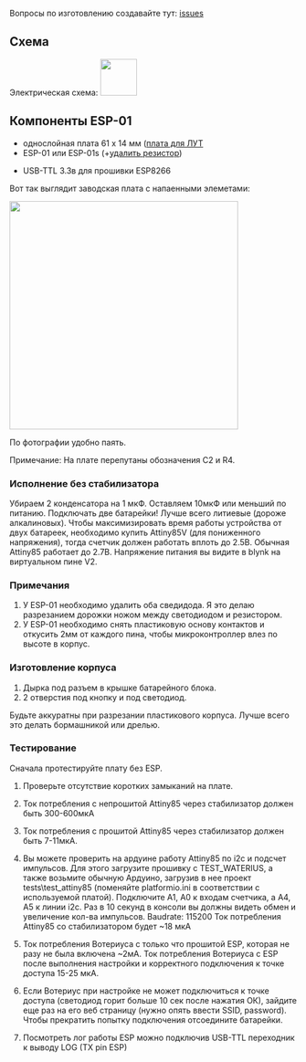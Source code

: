 
Вопросы по изготовлению создавайте тут: [issues](https://github.com/dontsovcmc/waterius/issues)

## Схема

Электрическая схема: 
<img src="https://github.com/dontsovcmc/waterius/blob/master/Board/scheme.png" data-canonical-src="https://github.com/dontsovcmc/waterius/blob/master/Board/scheme.png" width="64"/> 

## Компоненты ESP-01
* однослойная плата 61 х  14 мм ([плата для ЛУТ](https://github.com/dontsovcmc/ImpCounter/raw/master/Board/waterius-homemade-board.png)
* ESP-01 или ESP-01s (+[удалить резистор](https://esp8266.ru/forum/threads/esp-01s-vysokoe-potreblenie-vo-sne-200ua.3591/))
+ USB-TTL 3.3в для прошивки ESP8266

Вот так выглядит заводская плата с напаенными элеметами:

<img src="https://github.com/dontsovcmc/waterius/raw/master/Board/waterius-factory-board.jpg" data-canonical-src="https://github.com/dontsovcmc/waterius/raw/master/Board/waterius-factory-board.jpg" width="400"/>

По фотографии удобно паять.

Примечание: На плате перепутаны обозначения C2 и R4.

### Исполнение без стабилизатора

Убираем 2 конденсатора на 1 мкФ. Оставляем 10мкФ или меньший по питанию.
Подключать две батарейки! Лучше всего литиевые (дороже алкалиновых).
Чтобы максимизировать время работы устройства от двух батареек, необходимо купить Attiny85V (для пониженного напряжения), тогда счетчик должен работать вплоть до 2.5В. Обычная Attiny85 работает до 2.7В. 
Напряжение питания вы видите в blynk на виртуальном пине V2.

### Примечания

1. У ESP-01 необходимо удалить оба сведидода. Я это делаю разрезанием дорожки ножом между светодиодом и резистором.
2. У ESP-01 необходимо снять пластиковую основу контактов и откусить 2мм от каждого пина, чтобы микроконтроллер влез по высоте в корпус.

### Изготовление корпуса

1. Дырка под разъем в крышке батарейного блока.
2. 2 отверстия под кнопку и под светодиод. 

Будьте аккуратны при разрезании пластикового корпуса. Лучше всего это делать бормашникой или дрелью. 

### Тестирование

Сначала протестируйте плату без ESP.
1. Проверьте отсутствие коротких замыканий на плате.
2. Ток потребления с непрошитой Attiny85 через стабилизатор должен быть 300-600мкА
3. Ток потребления с прошитой Attiny85 через стабилизатор должен быть 7-11мкА. 
4. Вы можете проверить на ардуине работу Attiny85 по i2c и подсчет импульсов. Для этого загрузите прошивку с TEST_WATERIUS, а также возьмите обычную Ардуино, загрузив в нее проект tests\test_attiny85 (поменяйте platformio.ini в соответствии с используемой платой). Подключите A1, A0 к входам счетчика, а A4, A5 к линии i2c. Раз в 10 секунд в консоли вы должны видеть обмен и увеличение кол-ва импульсов. Baudrate: 115200 
Ток потребления Attiny85 со стабилизатором будет ~18 мкА

5. Ток потребления Вотериуса с только что прошитой ESP, которая не разу не была включена ~2мА.
Ток потребления Вотериуса с ESP после выполнения настройки и корректного подключения к точке доступа 15-25 мкА.

6. Если Вотериус при настройке не может подключиться к точке доступа (светодиод горит больше 10 сек после нажатия ОК), зайдите еще раз на его веб страницу (нужно опять ввести SSID, password). Чтобы прекратить попытку подключения отсоедините батарейки.

7. Посмотреть лог работы ESP можно подключив USB-TTL переходник к выводу LOG (TX pin ESP)

